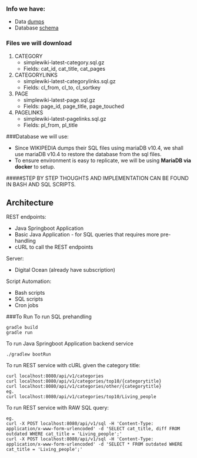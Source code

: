### Info we have:
- Data [dumps](https://dumps.wikimedia.org/simplewiki/latest/)
- Database [schema](https://meta.wikimedia.org/wiki/Data_dumps/What%27s_available_for_download#Database_tables)

### Files we will download 
1. CATEGORY 
    - simplewiki-latest-category.sql.gz 
    - Fields: cat_id, cat_title, cat_pages
2. CATEGORYLINKS 
    - simplewiki-latest-categorylinks.sql.gz
    - Fields: cl_from, cl_to, cl_sortkey
3. PAGE 
    - simplewiki-latest-page.sql.gz
    - Fields: page_id, page_title, page_touched
4. PAGELINKS 
    - simplewiki-latest-pagelinks.sql.gz
    - Fields: pl_from, pl_title

###Database we will use:
- Since WIKIPEDIA dumps their SQL files using mariaDB v10.4, we shall use mariaDB v10.4 to restore the database from the sql files.
- To ensure environment is easy to replicate, we will be using **MariaDB via docker** to setup.

#####STEP BY STEP THOUGHTS AND IMPLEMENTATION CAN BE FOUND IN BASH AND SQL SCRIPTS.

## Architecture
REST endpoints:
- Java Springboot Application
- Basic Java Application - for SQL queries that requires more pre-handling
- cURL to call the REST endpoints

Server:
- Digital Ocean (already have subscription)

Script Automation:
- Bash scripts
- SQL scripts
- Cron jobs


###To Run
To run SQL prehandling
```
gradle build
gradle run
```

To run Java Springboot Application backend service
```
./gradlew bootRun
```

To run REST service with cURL given the category title:
```
curl localhost:8080/api/v1/categories 
curl localhost:8080/api/v1/categories/top10/{categorytitle}
curl localhost:8080/api/v1/categories/other/{categorytitle} 
eg. 
curl localhost:8080/api/v1/categories/top10/Living_people
```

To run REST service with RAW SQL query:
```
eg. 
curl -X POST localhost:8080/api/v1/sql -H 'Content-Type: application/x-www-form-urlencoded' -d 'SELECT cat_title, diff FROM outdated WHERE cat_title = 'Living_people';'
curl -X POST localhost:8080/api/v1/sql -H 'Content-Type: application/x-www-form-urlencoded' -d 'SELECT * FROM outdated WHERE cat_title = 'Living_people';'
```

